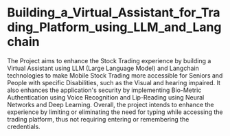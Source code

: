 # Building_a_Virtual_Assistant_for_Trading_Platform_using_LLM_and_Langchain
The Project aims to enhance the Stock Trading experience by building a Virtual Assistant using LLM (Large Language Model) and Langchain technologies to make Mobile Stock Trading more accessible for Seniors and People with specific Disabilities, such as the Visual and hearing impaired. It also enhances the application's security by implementing Bio-Metric Authentication using Voice Recognition and Lip-Reading using Neural Networks and Deep Learning. Overall, the project intends to enhance the experience by limiting or eliminating the need for typing while accessing the trading platform, thus not requiring entering or remembering the credentials.
